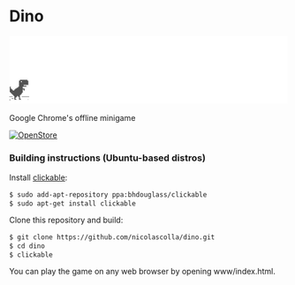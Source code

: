 # Dino

![](screenshot.gif)

Google Chrome's offline minigame

[![OpenStore](https://open-store.io/badges/en_US.png)](https://open-store.io/app/dino.collaproductions)


### Building instructions (Ubuntu-based distros)

Install [clickable](https://clickable-ut.dev/en/latest/install.html):

```
$ sudo add-apt-repository ppa:bhdouglass/clickable
$ sudo apt-get install clickable
```

Clone this repository and build:

```
$ git clone https://github.com/nicolascolla/dino.git
$ cd dino
$ clickable
```

You can play the game on any web browser by opening www/index.html.
